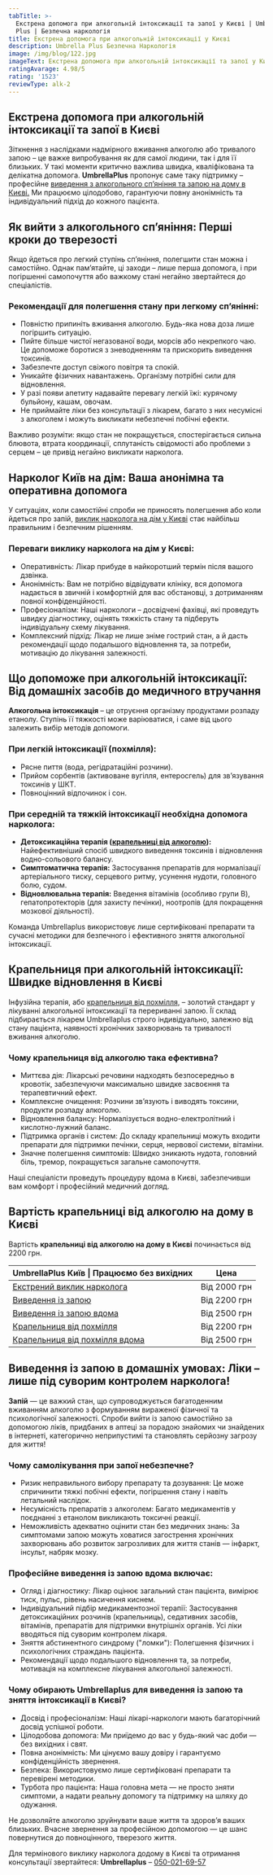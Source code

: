 ```yaml
---
tabTitle: >-
  Екстрена допомога при алкогольній інтоксикації та запої у Києві | Umbrella
  Plus | Безпечна наркологія
title: Екстрена допомога при алкогольній інтоксикації у Києві
description: Umbrella Plus Безпечна Наркологія
image: /img/blog/122.jpg
imageText: Екстрена допомога при алкогольній інтоксикації та запої у Києві
ratingAvarage: 4.98/5
rating: '1523'
reviewType: alk-2
---
```


## Екстрена допомога при алкогольній інтоксикації та запої в Києві

Зіткнення з наслідками надмірного вживання алкоголю або тривалого запою – це важке випробування як для самої людини, так і для її близьких. У такі моменти критично важлива швидка, кваліфікована та делікатна допомога. **UmbrellaPlus** пропонує саме таку підтримку – професійне [виведення з алкогольного сп’яніння та запою на дому в Києві.](https://umbrella-plus.com.ua/uk/kiev/vivod-iz-zapoia-na-domy-kiev-ua/) Ми працюємо цілодобово, гарантуючи повну анонімність та індивідуальний підхід до кожного пацієнта.

## Як вийти з алкогольного сп’яніння: Перші кроки до тверезості

Якщо йдеться про легкий ступінь сп’яніння, полегшити стан можна і самостійно. Однак пам’ятайте, ці заходи – лише перша допомога, і при погіршенні самопочуття або важкому стані негайно звертайтеся до спеціалістів.

### Рекомендації для полегшення стану при легкому сп’янінні:

* Повністю припиніть вживання алкоголю. Будь-яка нова доза лише погіршить ситуацію.
* Пийте більше чистої негазованої води, морсів або некрепкого чаю. Це допоможе боротися з зневодненням та прискорить виведення токсинів.
* Забезпечте доступ свіжого повітря та спокій.
* Уникайте фізичних навантажень. Організму потрібні сили для відновлення.
* У разі появи апетиту надавайте перевагу легкій їжі: курячому бульйону, кашам, овочам.
* Не приймайте ліки без консультації з лікарем, багато з них несумісні з алкоголем і можуть викликати небезпечні побічні ефекти.

Важливо розуміти: якщо стан не покращується, спостерігається сильна блювота, втрата координації, сплутаність свідомості або проблеми з серцем – це привід негайно викликати нарколога.

## Нарколог Київ на дім: Ваша анонімна та оперативна допомога

У ситуаціях, коли самостійні спроби не приносять полегшення або коли йдеться про запій, [виклик нарколога на дім у Києві](https://umbrella-plus.com.ua/uk/blog/narcolog-na-dom-kiev-ua/) стає найбільш правильним і безпечним рішенням.

### Переваги виклику нарколога на дім у Києві:

* Оперативність: Лікар прибуде в найкоротший термін після вашого дзвінка.
* Анонімність: Вам не потрібно відвідувати клініку, вся допомога надається в звичній і комфортній для вас обстановці, з дотриманням повної конфіденційності.
* Професіоналізм: Наші наркологи – досвідчені фахівці, які проведуть швидку діагностику, оцінять тяжкість стану та підберуть індивідуальну схему лікування.
* Комплексний підхід: Лікар не лише зніме гострий стан, а й дасть рекомендації щодо подальшого відновлення та, за потреби, мотивацію до лікування залежності.

## Що допоможе при алкогольній інтоксикації: Від домашніх засобів до медичного втручання

**Алкогольна інтоксикація** – це отруєння організму продуктами розпаду етанолу. Ступінь її тяжкості може варіюватися, і саме від цього залежить вибір методів допомоги.

### При легкій інтоксикації (похмілля):

* Рясне пиття (вода, регідратаційні розчини).
* Прийом сорбентів (активоване вугілля, ентеросгель) для зв’язування токсинів у ШКТ.
* Повноцінний відпочинок і сон.

### При середній та тяжкій інтоксикації необхідна допомога нарколога:

* **Детоксикаційна терапія ([крапельниці від алкоголю](https://umbrella-plus.com.ua/uk/kiev/kapelnica_ot_alkogola_kiev/)):** Найефективніший спосіб швидкого виведення токсинів і відновлення водно-сольового балансу.
* **Симптоматична терапія:** Застосування препаратів для нормалізації артеріального тиску, серцевого ритму, усунення нудоти, головного болю, судом.
* **Відновлювальна терапія:** Введення вітамінів (особливо групи B), гепатопротекторів (для захисту печінки), ноотропів (для покращення мозкової діяльності).

Команда Umbrellaplus використовує лише сертифіковані препарати та сучасні методики для безпечного і ефективного зняття алкогольної інтоксикації.

## Крапельниця при алкогольній інтоксикації: Швидке відновлення в Києві

Інфузійна терапія, або [крапельниця від похмілля,](https://umbrella-plus.com.ua/uk/kiev/kapelnica_ot_alkogola_kiev/) – золотий стандарт у лікуванні алкогольної інтоксикації та перериванні запою. Її склад підбирається лікарем Umbrellaplus строго індивідуально, залежно від стану пацієнта, наявності хронічних захворювань та тривалості вживання алкоголю.

### Чому крапельниця від алкоголю така ефективна?

* Миттєва дія: Лікарські речовини надходять безпосередньо в кровотік, забезпечуючи максимально швидке засвоєння та терапевтичний ефект.
* Комплексне очищення: Розчини зв’язують і виводять токсини, продукти розпаду алкоголю.
* Відновлення балансу: Нормалізується водно-електролітний і кислотно-лужний баланс.
* Підтримка органів і систем: До складу крапельниці можуть входити препарати для підтримки печінки, серця, нервової системи, вітаміни.
* Значне полегшення симптомів: Швидко зникають нудота, головний біль, тремор, покращується загальне самопочуття.

Наші спеціалісти проведуть процедуру вдома в Києві, забезпечивши вам комфорт і професійний медичний догляд.

## Вартість крапельниці від алкоголю на дому в Києві

Вартість **крапельниці від алкоголю на дому в Києві** починається від 2200 грн.

| UmbrellaPlus Київ \| Працюємо без вихідних                                                                | Цена         |
| --------------------------------------------------------------------------------------------------------- | ------------ |
| [Екстрений виклик нарколога](https://umbrella-plus.com.ua/uk/blog/narcolog-na-dom-kiev-ua/)               | Від 2000 грн |
| [Виведення із запою](https://umbrella-plus.com.ua/uk/kiev/vivod-iz-zapoia-kiev-ua/)                       | Від 2200 грн |
| [Виведення із запою вдома](https://umbrella-plus.com.ua/uk/kiev/vivod-iz-zapoia-na-domy-kiev-ua/)         | Від 2500 грн |
| [Крапельниця від похмілля](https://umbrella-plus.com.ua/uk/kiev/kapelnica_ot_alkogola_kiev/)              | Від 2200 грн |
| [Крапельниця від похмілля вдома](https://umbrella-plus.com.ua/uk/kiev/kapelnica_ot_alkogola_na_dom_kiev/) | Від 2500 грн |

## Виведення із запою в домашніх умовах: Ліки – лише під суворим контролем нарколога!

**Запій** — це важкий стан, що супроводжується багатоденним вживанням алкоголю з формуванням вираженої фізичної та психологічної залежності. Спроби вийти із запою самостійно за допомогою ліків, придбаних в аптеці за порадою знайомих чи знайдених в інтернеті, категорично неприпустимі та становлять серйозну загрозу для життя!

### Чому самолікування при запої небезпечне?

* Ризик неправильного вибору препарату та дозування: Це може спричинити тяжкі побічні ефекти, погіршення стану і навіть летальний наслідок.
* Несумісність препаратів з алкоголем: Багато медикаментів у поєднанні з етанолом викликають токсичні реакції.
* Неможливість адекватно оцінити стан без медичних знань: За симптомами запою можуть ховатися загострення хронічних захворювань або розвиток загрозливих для життя станів — інфаркт, інсульт, набряк мозку.

### Професійне виведення із запою вдома включає:

* Огляд і діагностику: Лікар оцінює загальний стан пацієнта, вимірює тиск, пульс, рівень насичення киснем.
* Індивідуальний підбір медикаментозної терапії: Застосування детоксикаційних розчинів (крапельниць), седативних засобів, вітамінів, препаратів для підтримки внутрішніх органів. Усі ліки вводяться під суворим контролем лікаря.
* Зняття абстинентного синдрому ("ломки"): Полегшення фізичних і психологічних страждань пацієнта.
* Рекомендації щодо подальшого відновлення та, за потреби, мотивація на комплексне лікування алкогольної залежності.

### Чому обирають Umbrellaplus для виведення із запою та зняття інтоксикації в Києві?

* Досвід і професіоналізм: Наші лікарі-наркологи мають багаторічний досвід успішної роботи.
* Цілодобова допомога: Ми приїдемо до вас у будь-який час доби — без вихідних і свят.
* Повна анонімність: Ми цінуємо вашу довіру і гарантуємо конфіденційність звернення.
* Безпека: Використовуємо лише сертифіковані препарати та перевірені методики.
* Турбота про пацієнта: Наша головна мета — не просто зняти симптоми, а надати реальну допомогу та підтримку на шляху до одужання.

Не дозволяйте алкоголю зруйнувати ваше життя та здоров’я ваших близьких.
Вчасне звернення за професійною допомогою — це шанс повернутися до повноцінного, тверезого життя.

Для термінового виклику нарколога додому в Києві та отримання консультації звертайтеся:
**Umbrellaplus** – [050-021-69-57](tel:0500216957)
